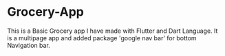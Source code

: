 # Grocery-App
This is a Basic Grocery app I have made with Flutter and Dart Language.  It is a multipage app and added package 'google nav bar' for bottom Navigation bar.
